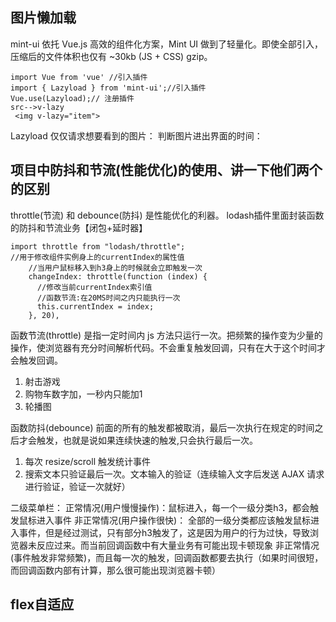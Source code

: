 ## 图片懒加载

mint-ui 
依托 Vue.js 高效的组件化方案，Mint UI 做到了轻量化。即使全部引入，压缩后的文件体积也仅有 ~30kb (JS + CSS) gzip。
```
import Vue from 'vue' //引入插件
import { Lazyload } from 'mint-ui';//引入插件
Vue.use(Lazyload);// 注册插件
src-->v-lazy
 <img v-lazy="item">
```
Lazyload
仅仅请求想要看到的图片：
判断图片进出界面的时间：

## 项目中防抖和节流(性能优化)的使用、讲一下他们两个的区别
throttle(节流) 和 debounce(防抖) 是性能优化的利器。
lodash插件里面封装函数的防抖和节流业务【闭包+延时器】
```
import throttle from "lodash/throttle";
//用于修改组件实例身上的currentIndex的属性值
    //当用户鼠标移入到h3身上的时候就会立即触发一次
    changeIndex: throttle(function (index) {
      //修改当前currentIndex索引值
      //函数节流:在20MS时间之内只能执行一次
      this.currentIndex = index;
    }, 20),
```
函数节流(throttle) 是指一定时间内 js 方法只运行一次。把频繁的操作变为少量的操作，使浏览器有充分时间解析代码。不会重复触发回调，只有在大于这个时间才会触发回调。
1. 射击游戏
2. 购物车数字加，一秒内只能加1
3. 轮播图

函数防抖(debounce) 前面的所有的触发都被取消，最后一次执行在规定的时间之后才会触发，也就是说如果连续快速的触发,只会执行最后一次。

1. 每次 resize/scroll 触发统计事件
2. 搜索文本只验证最后一次。文本输入的验证（连续输入文字后发送 AJAX 请求进行验证，验证一次就好）


二级菜单栏：
正常情况(用户慢慢操作)：鼠标进入，每一个一级分类h3，都会触发鼠标进入事件
非正常情况(用户操作很快)：
全部的一级分类都应该触发鼠标进入事件，但是经过测试，只有部分h3触发了，这是因为用户的行为过快，导致浏览器未反应过来。而当前回调函数中有大量业务有可能出现卡顿现象
非正常情况(事件触发非常频繁)，而且每一次的触发，回调函数都要去执行（如果时间很短，而回调函数内部有计算，那么很可能出现浏览器卡顿）

## flex自适应